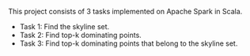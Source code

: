 This project consists of 3 tasks implemented on Apache Spark in Scala.

- Task 1: Find the skyline set.
- Task 2: Find top-k dominating points.
- Task 3: Find top-k dominating points that belong to the skyline set.

